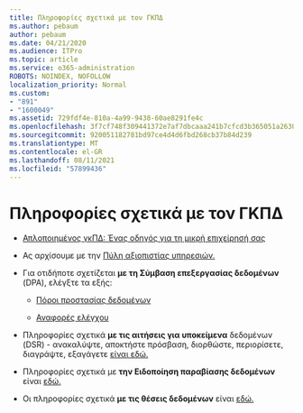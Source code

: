 ```yaml
---
title: Πληροφορίες σχετικά με τον ΓΚΠΔ
ms.author: pebaum
author: pebaum
ms.date: 04/21/2020
ms.audience: ITPro
ms.topic: article
ms.service: o365-administration
ROBOTS: NOINDEX, NOFOLLOW
localization_priority: Normal
ms.custom:
- "891"
- "1600049"
ms.assetid: 729fdf4e-810a-4a99-9438-60ae8291fe4c
ms.openlocfilehash: 3f7cf748f309441372e7af7dbcaaa241b7cfcd3b365051a2630ca38fa4c1d11c
ms.sourcegitcommit: 920051182781bd97ce4d4d6fbd268cb37b84d239
ms.translationtype: MT
ms.contentlocale: el-GR
ms.lasthandoff: 08/11/2021
ms.locfileid: "57899436"
---
```

# <a name="information-about-gdpr"></a>Πληροφορίες σχετικά με τον ΓΚΠΔ

- [Απλοποιημένος γκΠΔ: Ένας οδηγός για τη μικρή επιχείρησή σας](https://docs.microsoft.com/microsoft-365/admin/security-and-compliance/gdpr-compliance)

- Ας αρχίσουμε με την [Πύλη αξιοπιστίας υπηρεσιών.](https://servicetrust.microsoft.com/ViewPage/GDPRGetStarted)

- Για οτιδήποτε σχετίζεται **με τη Σύμβαση επεξεργασίας δεδομένων** (DPA), ελέγξτε τα εξής:

  - [Πόροι προστασίας δεδομένων](https://servicetrust.microsoft.com/ViewPage/TrustDocuments)

  - [Αναφορές ελέγχου](https://servicetrust.microsoft.com/ViewPage/MSComplianceGuide)

- Πληροφορίες σχετικά **με τις αιτήσεις για υποκείμενα** δεδομένων (DSR) - ανακαλύψτε, αποκτήστε πρόσβαση, διορθώστε, περιορίσετε, διαγράψτε, εξαγάγετε [είναι εδώ.](https://docs.microsoft.com/microsoft-365/compliance/gdpr-dsr-office365)

- Πληροφορίες σχετικά με **την Ειδοποίηση παραβίασης δεδομένων** είναι [εδώ.](https://servicetrust.microsoft.com/ViewPage/GDPRBreach)

- Οι πληροφορίες σχετικά **με τις θέσεις δεδομένων** είναι [εδώ.](https://products.office.com/where-is-your-data-located?ms.officeurl=datamaps&amp;geo=All#All)
